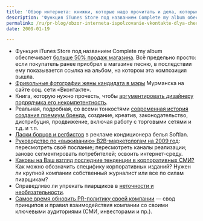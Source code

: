 ```yaml
---
title: 'Обзор интернета: книжки, которые надо прочитать и дела, которые нужно сделать'
description: 'Функция iTunes Store под названием Complete my album обеспечивает больше 50% продаж магазина. Всё предельно просто: если покупатель ранее приобрел в магазине песню, в последствии ему показывается ссылка на альбом, на котором эта композиция вышла.'
permalink: /ru/pr-blog/obzor-interneta-ispolzovanie-vkontakte-dlya-chernogo-piara
date: 2009-01-19

---
```

<ul>
<li> Функция iTunes Store под названием Complete my album обеспечивает <a href="http://blog.antonpopov.com/prodavat-tak-s-muzykoj/" target="_blank" rel="noopener noreferrer">больше 50% продаж магазина</a>. Всё предельно просто: если покупатель ранее приобрел в магазине песню, в последствии ему показывается ссылка на альбом, на котором эта композиция вышла.</li>
<li><a href="http://www.mbnews.ru/forum/index.php/topic,11070.msg105190.html#msg105190" target="_blank" rel="noopener noreferrer">Фривольные фотографии жены кандидата в мэры</a> Мурманска на сайте соц. сети «Вконтакте».</li>
<li>Книга, которую нужно прочесть, чтобы <a href="http://swotme.ru/blog/slovar-pogonshhika-dizajnerov" target="_blank" rel="noopener noreferrer">аргументировать дизайнеру подрядчика его некомпетентность</a>.</li>
<li>Реальная, подробная, со всеми тонкостями <a href="http://saminsky.ru/archives/483" target="_blank" rel="noopener noreferrer">современная история создания премиум бренда</a>, создание, креатив, законодательство, дистрибуция, продвижение, включая работу с торговыми сетями и т.д. и т.п.</li>
<li><a href="http://blog.peklama.in/?p=446" target="_blank" rel="noopener noreferrer">Ласки борцов и регбистов</a> в рекламе кондиционера белья Softlan.</li>
<li> <a href="http://b2blogger.com/blog/?p=421" title="Permanent Link: Руководство по «выживанию» B2B-маркетологам на 2009 год" target="_blank" rel="bookmark">Руководство по «выживанию» B2B-маркетологам на 2009 год</a>: пересмотреть своё послание; пересмотреть каналы реализации; заново сегментировать потребителей; освоить интернет-среду.</li>
<li><a href="http://community.livejournal.com/inside_pr/324369.html#cutid1" target="_blank" rel="noopener noreferrer">Каковы на Ваш взгляд последние тенденции в корпоративных СМИ?</a> Как можно обозначить специфику корпоративных изданий? Нужен ли крупной компании собственный журналист или все по силам пиарщикам?</li>
<li>Справедливо ли упрекать пиарщиков в <a href="http://nordspr.blogspot.com/2008/12/blog-post_17.html" target="_blank" rel="noopener noreferrer">неточности и необязательности</a>.</li>
<li><a href="http://www.businesspr.ru/?p=400" target="_blank" rel="noopener noreferrer">Самое время обновить PR-политику своей компании</a> — свод принципов и правил взаимодействия компании со своими ключевыми аудиториями (СМИ, инвесторами и пр.).</li></ul>



